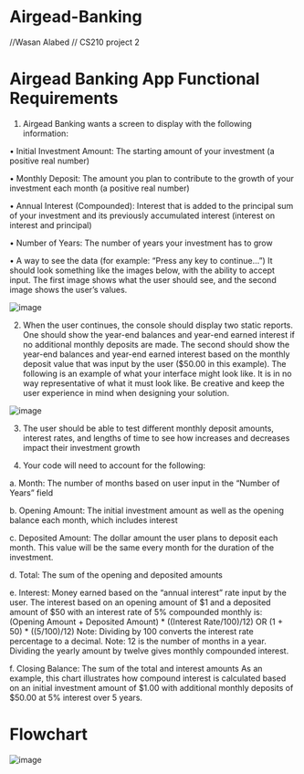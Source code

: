 # Airgead-Banking
//Wasan Alabed
// CS210 project 2

# Airgead Banking App Functional Requirements
1. Airgead Banking wants a screen to display with the following information:

• Initial Investment Amount: The starting amount of your investment (a positive real
number)

• Monthly Deposit: The amount you plan to contribute to the growth of your investment
each month (a positive real number)

• Annual Interest (Compounded): Interest that is added to the principal sum of your
investment and its previously accumulated interest (interest on interest and principal)

• Number of Years: The number of years your investment has to grow

• A way to see the data (for example: “Press any key to continue…”)
It should look something like the images below, with the ability to accept input. The first image
shows what the user should see, and the second image shows the user’s values.

![image](https://user-images.githubusercontent.com/110702739/186437742-9c890af6-a736-4023-9ab9-9fd7124b91d0.png)

2. When the user continues, the console should display two static reports. One should show the
year-end balances and year-end earned interest if no additional monthly deposits are made. The
second should show the year-end balances and year-end earned interest based on the monthly
deposit value that was input by the user ($50.00 in this example). The following is an example of
what your interface might look like. It is in no way representative of what it must look like. Be
creative and keep the user experience in mind when designing your solution.

![image](https://user-images.githubusercontent.com/110702739/186438480-4216ec85-24d0-4cef-baa0-5d6e0a9cb207.png)

3. The user should be able to test different monthly deposit amounts, interest rates, and lengths of
time to see how increases and decreases impact their investment growth

4. Your code will need to account for the following:
 
a. Month: The number of months based on user input in the “Number of Years” field

b. Opening Amount: The initial investment amount as well as the opening balance each
month, which includes interest

c. Deposited Amount: The dollar amount the user plans to deposit each month. This value
will be the same every month for the duration of the investment.

d. Total: The sum of the opening and deposited amounts

e. Interest: Money earned based on the “annual interest” rate input by the user. The
interest based on an opening amount of $1 and a deposited amount of $50 with an
interest rate of 5% compounded monthly is:
(Opening Amount + Deposited Amount) * ((Interest Rate/100)/12)
OR
(1 + 50) * ((5/100)/12)
Note: Dividing by 100 converts the interest rate percentage to a decimal.
Note: 12 is the number of months in a year. Dividing the yearly amount by twelve gives
monthly compounded interest.

f. Closing Balance: The sum of the total and interest amounts
As an example, this chart illustrates how compound interest is calculated based on an initial
investment amount of $1.00 with additional monthly deposits of $50.00 at 5% interest over 5
years.

# Flowchart
![image](https://user-images.githubusercontent.com/110702739/186440115-ef6e9875-0e02-4e64-99eb-56f6fc5e45d5.png)

